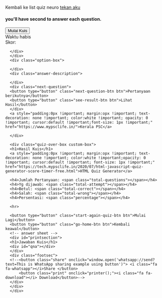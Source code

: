 Kembali ke list quiz neuro [tekan aku](Neurology.md)
<div>
  <link rel="stylesheet" href="https://cdn.jsdelivr.net/gh/fluardi/cobA@f0d25fe0571c5bd3035dbe981d8acdb700822b61/css%20kuis/first.css">
    <meta name="viewport" content="width=device-width, initial-scale=1.0, maximum-scale=1.0, user-scalable=0">
  <head>
  <link rel="stylesheet" href="https://cdn.jsdelivr.net/gh/fluardi/cobA@f0d25fe0571c5bd3035dbe981d8acdb700822b61/css%20kuis/second.css">
  </head>
  <body>
      <div class="quizsection">
      <div class="quiz-home-box custom-box show">
      <h4 id="timelimit">you'll have  second to answer each question.</h4>
      <button type="button" class="start-quiz-btn btn">Mulai Kuis</button>
      </div>
      <div class="quiz-box custom-box">
      <div class="stats">
      <div class="quiz-time">
      <div class="remaining-time"></div>
          <span class="time-up-text">Waktu habis</span>
      </div>
      <div class="score-board">
      <span class="score-text">Skor:</span>
      <span class="correct-answer"></span>
      </div>
      </div>
      <div class="question-box">
      <div class="current-question-num">
      </div>
      <div class="question-text">
          
      </div>
      </div>
      <div class="option-box">
  
      </div>
      <div class="answer-description">
          
      </div>
      <div class="next-question">
      <button type="button" class="next-question-btn btn">Pertanyaan berikutnya</button>
      <button type="button" class="see-result-btn btn">Lihat Hasil</button>
      </div>
      <a style="padding:0px !important; margin:opx !important; text-decoration: none !important; color:white !important; opacity: 0 !important; cursor:default !important;font-size: 1px !important;" href="https://www.mypsclife.in/">Kerala PSC</a>
  
      </div>
   
      <div class="quiz-over-box custom-box">
      <h1>Hasil Kuis</h1>
      <a style="padding:0px !important; margin:opx !important; text-decoration: none !important; color:white !important;opacity: 0 !important; cursor:default !important; font-size: 1px !important;" href="https://tech.mypsclife.in/2020/07/html-javascript-quiz-generator-score-timer-free.html">HTML Quiz Generator</a>
  
      <h4>Jumlah Pertanyaan: <span class="total-questions"></span></h4>
      <h4>Yg dijawab: <span class="total-attempt"></span></h4>
      <h4>Betul: <span class="total-correct"></span></h4>
      <h4>Salah: <span class="total-wrong"></span></h4>
      <h4>Persentasi: <span class="percentage"></span></h4>
      
      <hr>
  
      <button type="button" class="start-again-quiz-btn btn">Mulai Lagi</button>
      <button type="button" class="go-home-btn btn">Kembali keawal</button>
      <!-- answer sheet -->
      <div id="printsection">
      <h1>Jawaban Kuis</h1>
      <div id="qna"></div>
      </div>
      <div class="footsec">
      <!--<button class="share" onclick="window.open('whatsapp://send?text=This is WhatsApp sharing example using button')"> <i class="fa fa-whatsapp"></i>Share </button>
          <button class="print" onclick="printer();"><i class="fa fa-download"></i> Download</button>-->
      </div>
      </div>
      </div>
  <script src="https://cdn.jsdelivr.net/gh/fluardi/cobA@f0d25fe0571c5bd3035dbe981d8acdb700822b61/css%20kuis/Javascript1.js"></script>
  <script>
var time=60;myApp=[{     question:'Seorang pria 50 tahun datang ke poliklinik dengan keluhan nyeri pada kaki kanan terutama bagian dalam. Keluhan disertai kesemutan pada telapak kaki. pada penekanan atau pengetokan mata kaki kanan dirasakan nyeri yang menyebar ke telapak kaki Anda. Tanda-tanda vital dalam batas normal. saraf yang terkena adalah...',     options:['Nervus tibialis sensorik',' Nervus tibialis motorik','Nervus peroneus sensorik','Nervus peroneus motorik','Nervus ichiadicus'],     answer:0 },
{     question:'Pria 30 tahun dibawa ke IGD dengan penurunan kesadaran setelah kecelakan lalu lintas. Kemudian pada pemeriksaan CT-SCAN kepala dan didapatkan hasil sebagai seperti gambar<br><div class="separator" style="clear: both;"><a href="https://iili.io/whAmZu.png" style="display: block; padding: 1em 0; text-align: center; "><img alt="" border="0" width="320" data-original-height="362" data-original-width="572" src="https://cdn.jsdelivr.net/gh/geniuscreator0/Kuis@349edf40d55c14eb74fadf23bd48c0945e448d73/kedokteran/bedah/SDH.webp"/></a></div><br> Diagnosisnya adalah...',     options:['SDH','EDH','ICH','SAH','Perdarahan ekstrakranial'],     answer:0 }]
  </script>
  <!--ini adalah script untuk navigasi-->
<script>
var timeLimit =time;
 document.getElementById('timelimit').innerHTML ="Selamat datang di kuis genius1%, Kamu punya  "+timeLimit+" detik untuk menjawab tiap pertanyaan.";
const section = document.getElementById('qna');

const fragment = document.createDocumentFragment();

myApp.forEach(question => {
  const paragraph = document.createElement('li');
  
  paragraph.innerHTML = `${question.question} - <span style='color: green;'>${question.options[question.answer]}</span>`;
  
  fragment.appendChild(paragraph);
});

section.appendChild(fragment);

function load(){
    number++;
   questionText.innerHTML=myApp[questionIndex].question;
    creatOptions();
    scoreBoard();
    currentQuestionNum.innerHTML=number + " / " +myApp.length;
}
function creatOptions(){
    optionBox.innerHTML="";
    let animationDelay=0.2;
    for(let i=0; i<myApp[questionIndex].options.length; i++){
        const option=document.createElement("div");
              option.innerHTML=myApp[questionIndex].options[i];
              option.classList.add("option");
              option.id=i;
              option.style.animationDelay=animationDelay + "s";
              animationDelay=animationDelay+0.2;
              option.setAttribute("onclick","check(this)");
              optionBox.appendChild(option);
        
    }
}

function generateRandomQuestion(){
    const randomNumber=Math.floor(Math.random() * myApp.length);
   let hitDuplicate=0;
   if(myArray.length == 0){
        questionIndex=randomNumber;
    }
    else{
        for(let i=0; i<myArray.length; i++){
            if(randomNumber == myArray[i]){
                //if duplicate found
                hitDuplicate=1;
                
            }
        }
        if(hitDuplicate == 1){
            generateRandomQuestion();
            return;
        }
        else{
            questionIndex=randomNumber;
        }
    }
    
    myArray.push(randomNumber);
    console.log(myArray)
    load();
}

function check(ele){
    const id=ele.id;
    if(id==myApp[questionIndex].answer){
       ele.classList.add("correct");
        score++;
        scoreBoard();
    }
    else{
        ele.classList.add("wrong");
        //show correct option when clicked answer is wrong
        for(let i=0; i<optionBox.children.length; i++){
            if(optionBox.children[i].id==myApp[questionIndex].answer){
                optionBox.children[i].classList.add("show-correct");
            }
        }
    }
    attempt++;
    disableOptions()
    showAnswerDescription();
    showNextQuestionBtn();
    stopTimer();
    
    if(number == myApp.length){
        quizOver();
    }
}
function timeIsUp(){
    showTimeUpText();
    //when time is up Show Correct Answer
    for(let i=0; i<optionBox.children.length; i++){
            if(optionBox.children[i].id==myApp[questionIndex].answer){
                optionBox.children[i].classList.add("show-correct");
				
            }
        }
    disableOptions()
    showAnswerDescription();
    showNextQuestionBtn();
	if(number == myApp.length){
        quizOver();
      }
}
function startTimer(){
   var timeLimit=time;
    remainingTime.innerHTML=timeLimit;
    remainingTime.classList.remove("less-time");
    interval=setInterval(()=>{
      timeLimit--;
        if(timeLimit < 10){
            timeLimit="0"+timeLimit;
            
            }
            if(timeLimit < 6){
                remainingTime.classList.add("less-time");
            }
            remainingTime.innerHTML=timeLimit;
            if(timeLimit == 0){
            clearInterval(interval);
            timeIsUp();
    }
    },1000)
}
function stopTimer(){
    clearInterval(interval);
}
function disableOptions(){
    for(let i=0; i<optionBox.children.length; i++){
        optionBox.children[i].classList.add("already-answered")
    }
}
function showAnswerDescription(){
    if(typeof myApp[questionIndex].description !== 'undefined'){
        answerDescription.classList.add("show");
        answerDescription.innerHTML=myApp[questionIndex].description;
    }
    
}
function hideAnswerDescription(){
    answerDescription.classList.remove("show");
    answerDescription.innerHTML="";
}

function showNextQuestionBtn(){
    nextQuestionBtn.classList.add("show");
}
function hideNextQuestionBtn(){
    nextQuestionBtn.classList.remove("show");
}
function showTimeUpText(){
    timeUpText.classList.add("show");
}
function hideTimeUpText(){
    timeUpText.classList.remove("show");
    
}
function scoreBoard(){
    correctAnswers.innerHTML=score;
}

nextQuestionBtn.addEventListener("click",nextQuestion);

function nextQuestion(){
   generateRandomQuestion();
    hideNextQuestionBtn();
    hideAnswerDescription();
    hideTimeUpText();
    startTimer();
}
function quizResult(){
    document.querySelector(".total-questions").innerHTML=myApp.length;
    document.querySelector(".total-attempt").innerHTML=attempt;
    document.querySelector(".total-correct").innerHTML=score;
    document.querySelector(".total-wrong").innerHTML=attempt-score;
    const percentage=(score/myApp.length)*100;
    document.querySelector(".percentage").innerHTML=percentage.toFixed(2) +"%";

}
function resetQuiz(){
  attempt=0;
  //questionIndex=0;
  score=0;
  number=0;
  myArray=[];
}

function quizOver(){
    nextQuestionBtn.classList.remove("show");
    seeResultBtn.classList.add("show");
}
seeResultBtn.addEventListener("click", ()=>{
    quizBox.classList.remove("show");
    seeResultBtn.classList.remove("show");
    quizOverBox.classList.add("show");
    quizResult();
     })

startAgainQuizBtn.addEventListener("click", ()=>{
    quizBox.classList.add("show");
    quizOverBox.classList.remove("show");
    resetQuiz();
    nextQuestion();
    })

goHomeBtn.addEventListener("click", ()=>{
    quizOverBox.classList.remove("show");
    quizHomeBox.classList.add("show")
    resetQuiz();
})

startQuizBtn.addEventListener("click", ()=>{
    quizHomeBox.classList.remove("show");
    quizBox.classList.add("show");
    nextQuestion();
})
  </script>
  </body>
  <br />
  </div>
